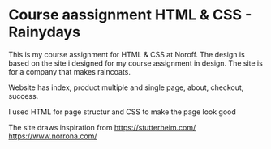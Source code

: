 # Course aassignment HTML & CSS - Rainydays
This is my course assignment for HTML & CSS at Noroff. 
The design is based on the site i designed for my course assignment in design.
The site is for a company that makes raincoats. 

Website has index, product multiple and single page, about, checkout, success.

I used HTML for page structur and CSS to make the page look good

The site draws inspiration from 
  https://stutterheim.com/
  https://www.norrona.com/
